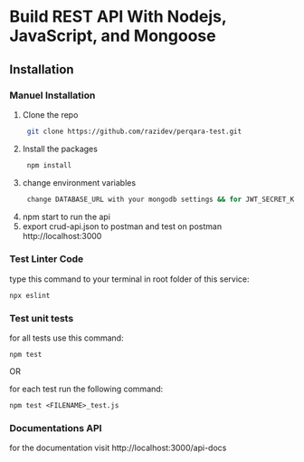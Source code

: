 # Build REST API With Nodejs, JavaScript, and Mongoose

## Installation

### Manuel Installation
1. Clone the repo
   ```sh
    git clone https://github.com/razidev/perqara-test.git
   ```
2. Install the packages
   ```sh
    npm install
   ```
3. change environment variables
   ```sh
    change DATABASE_URL with your mongodb settings && for JWT_SECRET_KEY just random alphanumeric
   ```
4. npm start to run the api
5. export crud-api.json to postman and test on postman http://localhost:3000

### Test Linter Code
type this command to your terminal in root folder of this service:
```
npx eslint
```

### Test unit tests
for all tests use this command:
```
npm test
```

OR

for each test run the following command:
```
npm test <FILENAME>_test.js
```

### Documentations API
for the documentation visit http://localhost:3000/api-docs